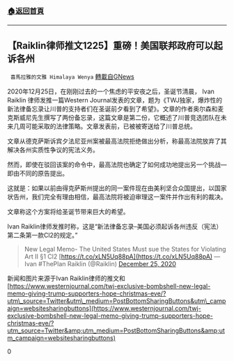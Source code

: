 ###  [:house:返回首頁](https://github.com/ourhimalayas/txt)
---

## 【Raiklin律师推文1225】重磅！美国联邦政府可以起诉各州
` 喜馬拉雅的文雅 Himalaya Wenya` [轉載自GNews](https://gnews.org/zh-hans/684118/)

2020年12月25日，在刚刚过去的一个焦虑的平安夜之后，圣诞节清晨， Ivan Raiklin 律师发推一篇Western Journal发表的文章，题为《TWJ独家，爆炸性的新法律备忘录让川普的支持者们在圣诞前夕看到了希望》。文章的作者奥尔森和麦克斯威尼先生撰写了两份备忘录，这篇文章是第二份，它概述了川普竞选团队在未来几周可能采取的法律策略。文章发表前，已被被寄送给了川普总统。

文章从德克萨斯诉宾夕法尼亚州案被最高法院拒绝做出分析，称最高法院放弃了其解决各州实质性争议的宪法义务。

然而，即使在驳回该案的命令中，最高法院也确定了如何成功地提出另一个挑战—即由不同的原告提出。

这就是：如果以前由得克萨斯州提出的同一案件现在由美利坚合众国提出，以国家状告州，我们完全有理由相信，最高法院将被迫审理这一案件并作出有利的裁决。

文章称这个方案将给圣诞节带来巨大的希望。

Ivan Raiklin律师发推时称，这是“新法律备忘录–美国必须起诉各州违反（宪法）第二条第一款Cl2的规定。”



> New Legal Memo- The United States Must sue the States for Violating Art II §1 Cl2 [https://t.co/xLN5Uq88pA](https://t.co/xLN5Uq88pA)
> — Ivan #ThePlan Raiklin (@Raiklin) [December 25, 2020](https://twitter.com/Raiklin/status/1342439290631028738?ref_src=twsrc%5Etfw)



新闻和图片来源于Ivan Raiklin律师的推文和
[https://www.westernjournal.com/twj-exclusive-bombshell-new-legal-memo-giving-trump-supporters-hope-christmas-eve/?utm\_source=Twitter&utm\_medium=PostBottomSharingButtons&utm\_campaign=websitesharingbuttons](https://www.westernjournal.com/twj-exclusive-bombshell-new-legal-memo-giving-trump-supporters-hope-christmas-eve/?utm_source=Twitter&amp;utm_medium=PostBottomSharingButtons&amp;utm_campaign=websitesharingbuttons)



0
